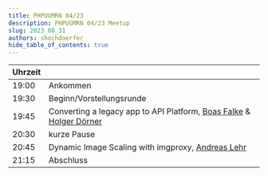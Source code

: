 ```yaml
---
title: PHPUGMRN 04/23
description: PHPUGMRN 04/23 Meetup
slug: 2023_08_31
authors: shochdoerfer
hide_table_of_contents: true
---
```


| Uhrzeit |                                                                                                                                       | 
|---------|---------------------------------------------------------------------------------------------------------------------------------------|
| 19:00   | Ankommen                                                                                                                              |
| 19:30   | Beginn/Vorstellungsrunde                                                                                                              |
| 19:45   | Converting a legacy app to API Platform, [Boas Falke](https://twitter.com/BoasFalke) & [Holger Dörner](https://twitter.com/bitHolger) |
| 20:30   | kurze Pause                                                                                                                           |
| 20:45   | Dynamic Image Scaling with imgproxy, [Andreas Lehr](https://twitter.com/shakalandy)                                                   |
| 21:15   | Abschluss                                                                                                                             |
